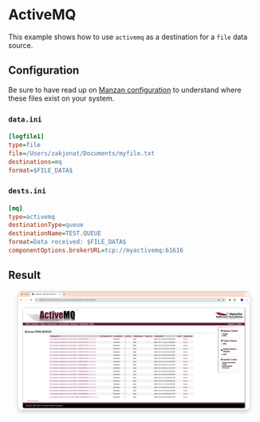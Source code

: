 # ActiveMQ

This example shows how to use `activemq` as a destination for a `file` data source.

## Configuration

Be sure to have read up on [Manzan configuration](/config/index.md) to understand where these files exist on your system.

### `data.ini`

```ini
[logfile1]
type=file
file=/Users/zakjonat/Documents/myfile.txt
destinations=mq
format=$FILE_DATA$
```

### `dests.ini`

```ini
[mq]
type=activemq
destinationType=queue
destinationName=TEST.QUEUE
format=Data received: $FILE_DATA$
componentOptions.brokerURL=tcp://myactivemq:61616
```

## Result

<div style="text-align: center; margin: 20px;">
    <img src="https://github.com/ThePrez/Manzan/blob/main/docs/images/activeMQ.png?raw=true" alt="ActiveMQ dashboard" style="box-shadow: 0 4px 8px rgba(0, 0, 0, 0.2); border-radius: 8px; max-width: 100%; display: block; margin-bottom: 20px;">
</div>